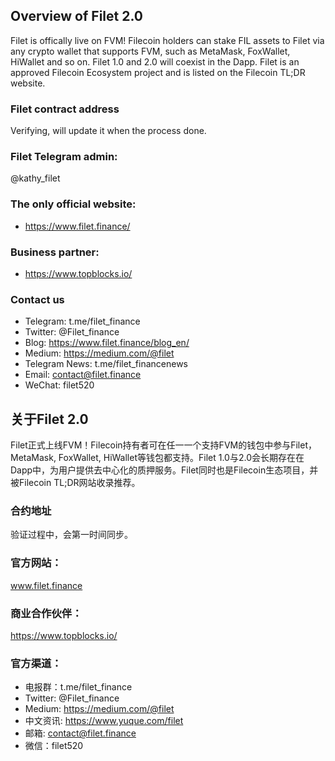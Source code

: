 ## Overview of Filet 2.0
Filet is offically live on FVM! Filecoin holders can stake FIL assets to Filet via any crypto wallet that supports FVM, such as MetaMask, FoxWallet, HiWallet and so on. Filet 1.0 and 2.0 will coexist in the Dapp. Filet is an approved Filecoin Ecosystem project and is listed on the Filecoin TL;DR website. 

### Filet contract address

Verifying, will update it when the process done. 

### Filet Telegram admin:
@kathy_filet

### The only official website:
+ https://www.filet.finance/

### Business partner:
+ https://www.topblocks.io/

### Contact us
+ Telegram: t.me/filet_finance
+ Twitter: @Filet_finance
+ Blog: https://www.filet.finance/blog_en/
+ Medium: https://medium.com/@filet
+ Telegram News: t.me/filet_financenews
+ Email: contact@filet.finance
+ WeChat: filet520


## 关于Filet 2.0
Filet正式上线FVM！Filecoin持有者可在任一一个支持FVM的钱包中参与Filet，MetaMask, FoxWallet, HiWallet等钱包都支持。Filet 1.0与2.0会长期存在在Dapp中，为用户提供去中心化的质押服务。Filet同时也是Filecoin生态项目，并被Filecoin TL;DR网站收录推荐。

### 合约地址

验证过程中，会第一时间同步。

### 官方网站：
www.filet.finance

### 商业合作伙伴：
https://www.topblocks.io/

### 官方渠道：
+ 电报群：t.me/filet_finance
+ Twitter: @Filet_finance
+ Medium: https://medium.com/@filet
+ 中文资讯: https://www.yuque.com/filet
+ 邮箱: contact@filet.finance
+ 微信：filet520

